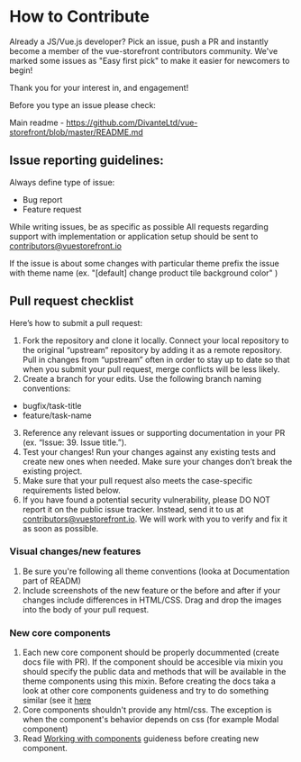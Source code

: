 # How to Contribute

Already a JS/Vue.js developer? Pick an issue, push a PR and instantly become a member of the vue-storefront contributors community.
We've marked some issues as "Easy first pick" to make it easier for newcomers to begin!

Thank you for your interest in, and engagement!

Before you type an issue please check:

Main readme - https://github.com/DivanteLtd/vue-storefront/blob/master/README.md

## Issue reporting guidelines:

Always define type of issue:
* Bug report
* Feature request

While writing issues, be as specific as possible
All requests regarding support with implementation or application setup should be sent to contributors@vuestorefront.io

If the issue is about some changes with particular theme prefix the issue with theme name (ex. "[default] change product tile background color" )
## Pull request checklist

Here’s how to submit a pull request:

1. Fork the repository and clone it locally. Connect your local repository to the original “upstream” repository by adding it as a remote repository. Pull in changes from “upstream” often in order to stay up to date so that when you submit your pull request, merge conflicts will be less likely.
2. Create a branch for your edits. Use the following branch naming conventions:
 * bugfix/task-title
 * feature/task-name
3. Reference any relevant issues or supporting documentation in your PR (ex. “Issue: 39. Issue title.”).
4. Test your changes! Run your changes against any existing tests and create new ones when needed. Make sure your changes don’t break the existing project.
5. Make sure that your pull request also meets the case-specific requirements listed below.
6. If you have found a potential security vulnerability, please DO NOT report it on the public issue tracker. Instead, send it to us at contributors@vuestorefront.io. We will work with you to verify and fix it as soon as possible.

### Visual changes/new features

1. Be sure you're following all theme conventions (looka at Documentation part of READM)
2. Include screenshots of the new feature or the before and after if your changes include differences in HTML/CSS. Drag and drop the images into the body of your pull request.

### New core components

1. Each new core component should be properly docummented (create docs file with PR). If the component should be accesible via mixin you should specify the public data and methods that will be available in the theme components using this mixin. Before creating the docs taka a look at other core components guideness and try to do something similar (see it [here](https://github.com/DivanteLtd/vue-storefront/tree/master/doc/components)
2. Core components shouldn't provide any html/css. The exception is when the component's behavior depends on css (for example Modal component)
3. Read [Working with components](https://github.com/DivanteLtd/vue-storefront/blob/master/doc/components/Working%20with%20components.md) guideness before creating new component.

